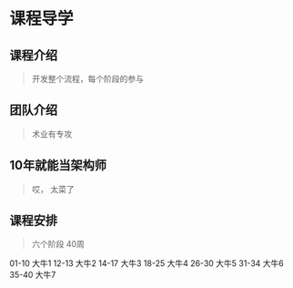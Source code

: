 # 课程导学

## 课程介绍
> 开发整个流程，每个阶段的参与

## 团队介绍
> 术业有专攻

## 10年就能当架构师
>  哎， 太菜了


## 课程安排
> 六个阶段 40周

01-10   大牛1
12-13   大牛2
14-17   大牛3
18-25   大牛4
26-30   大牛5
31-34   大牛6
35-40   大牛7
